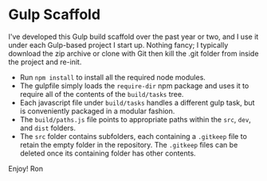 # Gulp Scaffold

I've developed this Gulp build scaffold over the past year or two, and I use it under each Gulp-based project I start up. Nothing fancy; I typically download the zip archive or clone with Git then kill the .git folder from inside the project and re-init.

* Run `npm install` to install all the required node modules.
* The gulpfile simply loads the `require-dir` npm package and uses it to require all of the contents of the `build/tasks` tree.
* Each javascript file under `build/tasks` handles a different gulp task, but is conveniently packaged in a modular fashion.
* The `build/paths.js` file points to appropriate paths within the `src`, `dev`, and `dist` folders.
* The `src` folder contains subfolders, each containing a `.gitkeep` file to retain the empty folder in the repository. The `.gitkeep` files can be deleted once its containing folder has other contents.

Enjoy!
Ron
